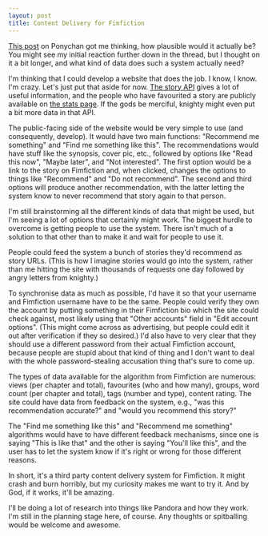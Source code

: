 ```yaml
---
layout: post
title: Content Delivery for Fimfiction
---
```


[This post](http://www.ponychan.net/chan/fic/res/121064.html#125218) on Ponychan got me thinking, how plausible would it actually be? You might see my initial reaction further down in the thread, but I thought on it a bit longer, and what kind of data does such a system actually need?

I'm thinking that I could develop a website that does the job. I know, I know. I'm crazy. Let's just put that aside for now. [The story API](http://www.fimfiction.net/api/story.php?story=6762) gives a lot of useful information, and the people who have favourited a story are publicly available on [the stats page](http://www.fimfiction.net/index.php?view=referrers&story=6762). If the gods be merciful, knighty might even put a bit more data in that API.

The public-facing side of the website would be very simple to use (and consequently, develop). It would have two main functions: "Recommend me something" and "Find me something like this". The recommendations would have stuff like the synopsis, cover pic, etc., followed by options like "Read this now", "Maybe later", and "Not interested". The first option would be a link to the story on Fimfiction and, when clicked, changes the options to things like "Recommend" and "Do not recommend". The second and third options will produce another recommendation, with the latter letting the system know to never recommend that story again to that person.

I'm still brainstorming all the different kinds of data that might be used, but I'm seeing a lot of options that certainly might work. The biggest hurdle to overcome is getting people to use the system. There isn't much of a solution to that other than to make it and wait for people to use it.

People could feed the system a bunch of stories they'd recommend as story URLs. (This is how I imagine stories would go into the system, rather than me hitting the site with thousands of requests one day followed by angry letters from knighty.)

To synchronise data as much as possible, I'd have it so that your username and Fimfiction username have to be the same. People could verify they own the account by putting something in their Fimfiction bio which the site could check against, most likely using that "Other accounts" field in "Edit account options". (This might come across as advertising, but people could edit it out after verification if they so desired.) I'd also have to very clear that they should use a different password from their actual Fimfiction account, because people are stupid about that kind of thing and I don't want to deal with the whole password-stealing accusation thing that's sure to come up.

The types of data available for the algorithm from Fimfiction are numerous: views (per chapter and total), favourites (who and how many), groups, word count (per chapter and total), tags (number and type), content rating. The site could have data from feedback on the system, e.g., "was this recommendation accurate?" and "would you recommend this story?"

The "Find me something like this" and "Recommend me something" algorithms would have to have different feedback mechanisms, since one is saying "This is like that" and the other is saying "You'll like this", and the user has to let the system know if it's right or wrong for those different reasons.

In short, it's a third party content delivery system for Fimfiction. It might crash and burn horribly, but my curiosity makes me want to try it. And by God, if it works, it'll be amazing.

I'll be doing a lot of research into things like Pandora and how they work. I'm still in the planning stage here, of course. Any thoughts or spitballing would be welcome and awesome.
